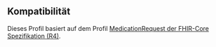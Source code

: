 ## Kompatibilität

Dieses Profil basiert auf dem Profil [MedicationRequest der FHIR-Core Spezifikation (R4)](http://hl7.org/fhir/R4/medicationrequest.html).
